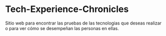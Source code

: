 # Tech-Experience-Chronicles
Sitio web para encontrar las pruebas de las tecnologias que deseas realizar o para ver cómo se desempeñan las personas en ellas.
